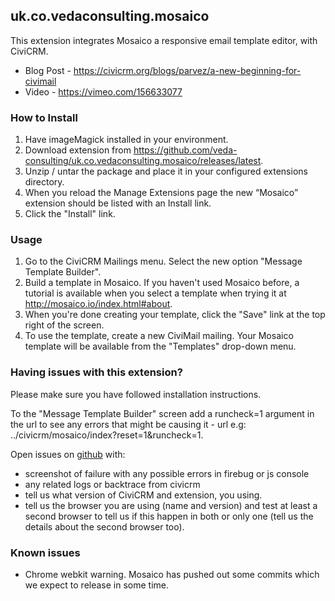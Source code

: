## uk.co.vedaconsulting.mosaico
This extension integrates Mosaico a responsive email template editor, with CiviCRM.
- Blog Post - https://civicrm.org/blogs/parvez/a-new-beginning-for-civimail
- Video - https://vimeo.com/156633077

### How to Install
1. Have imageMagick installed in your environment. 
2. Download extension from https://github.com/veda-consulting/uk.co.vedaconsulting.mosaico/releases/latest.
3. Unzip / untar the package and place it in your configured extensions directory.
4. When you reload the Manage Extensions page the new “Mosaico” extension should be listed with an Install link.
5. Click the "Install" link.

### Usage
1. Go to the CiviCRM Mailings menu.  Select the new option "Message Template Builder".
2. Build a template in Mosaico.  If you haven't used Mosaico before, a tutorial is available when you select a template when trying it at http://mosaico.io/index.html#about.
3. When you're done creating your template, click the "Save" link at the top right of the screen.
4. To use the template, create a new CiviMail mailing.  Your Mosaico template will be available from the "Templates" drop-down menu.

### Having issues with this extension?

Please make sure you have followed installation instructions. 

To the "Message Template Builder" screen add a runcheck=1 argument in the url to see any errors that might be causing it - url e.g: ../civicrm/mosaico/index?reset=1&runcheck=1.

Open issues on [github](https://github.com/veda-consulting/uk.co.vedaconsulting.mosaico/issues) with:
- screenshot of failure with any possible errors in firebug or js console
- any related logs or backtrace from civicrm
- tell us what version of CiviCRM and extension, you using.
- tell us the browser you are using (name and version) and test at least a second browser to tell us if this happen in both or only one (tell us the details about the second browser too).

### Known issues
- Chrome webkit warning. Mosaico has pushed out some commits which we expect to release in some time.

